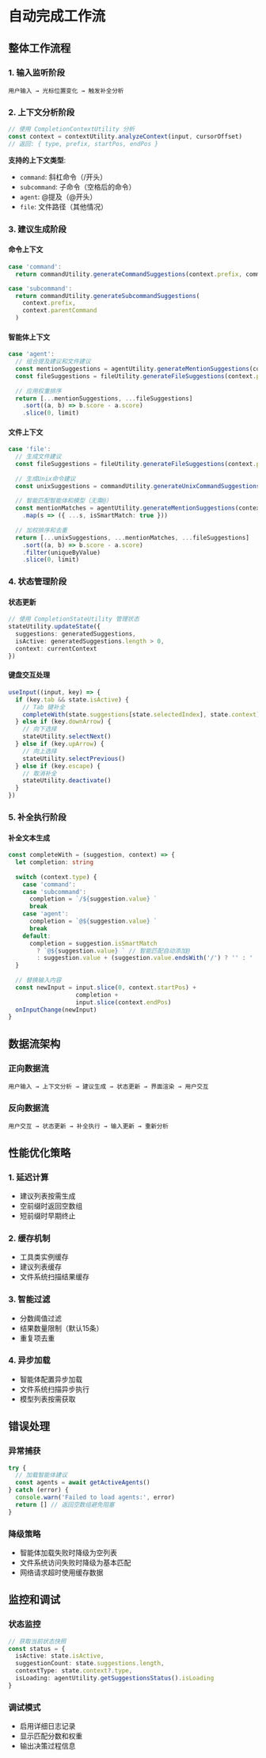 # 自动完成工作流

## 整体工作流程

### 1. 输入监听阶段
```
用户输入 → 光标位置变化 → 触发补全分析
```

### 2. 上下文分析阶段
```typescript
// 使用 CompletionContextUtility 分析
const context = contextUtility.analyzeContext(input, cursorOffset)
// 返回: { type, prefix, startPos, endPos }
```

**支持的上下文类型**:
- `command`: 斜杠命令（/开头）
- `subcommand`: 子命令（空格后的命令）  
- `agent`: @提及（@开头）
- `file`: 文件路径（其他情况）

### 3. 建议生成阶段

#### 命令上下文
```typescript
case 'command':
  return commandUtility.generateCommandSuggestions(context.prefix, commands)

case 'subcommand':  
  return commandUtility.generateSubcommandSuggestions(
    context.prefix, 
    context.parentCommand
  )
```

#### 智能体上下文
```typescript
case 'agent':
  // 组合提及建议和文件建议
  const mentionSuggestions = agentUtility.generateMentionSuggestions(context.prefix)
  const fileSuggestions = fileUtility.generateFileSuggestions(context.prefix, true)
  
  // 应用权重排序
  return [...mentionSuggestions, ...fileSuggestions]
    .sort((a, b) => b.score - a.score)
    .slice(0, limit)
```

#### 文件上下文
```typescript
case 'file':
  // 生成文件建议
  const fileSuggestions = fileUtility.generateFileSuggestions(context.prefix, false)
  
  // 生成Unix命令建议  
  const unixSuggestions = commandUtility.generateUnixCommandSuggestions(context.prefix)
  
  // 智能匹配智能体和模型（无需@）
  const mentionMatches = agentUtility.generateMentionSuggestions(context.prefix)
    .map(s => ({ ...s, isSmartMatch: true }))
  
  // 加权排序和去重
  return [...unixSuggestions, ...mentionMatches, ...fileSuggestions]
    .sort((a, b) => b.score - a.score)
    .filter(uniqueByValue)
    .slice(0, limit)
```

### 4. 状态管理阶段

#### 状态更新
```typescript
// 使用 CompletionStateUtility 管理状态
stateUtility.updateState({
  suggestions: generatedSuggestions,
  isActive: generatedSuggestions.length > 0,
  context: currentContext
})
```

#### 键盘交互处理
```typescript
useInput((input, key) => {
  if (key.tab && state.isActive) {
    // Tab 键补全
    completeWith(state.suggestions[state.selectedIndex], state.context)
  } else if (key.downArrow) {
    // 向下选择
    stateUtility.selectNext()
  } else if (key.upArrow) {
    // 向上选择
    stateUtility.selectPrevious() 
  } else if (key.escape) {
    // 取消补全
    stateUtility.deactivate()
  }
})
```

### 5. 补全执行阶段

#### 补全文本生成
```typescript
const completeWith = (suggestion, context) => {
  let completion: string
  
  switch (context.type) {
    case 'command':
    case 'subcommand':
      completion = `/${suggestion.value} `
      break
    case 'agent':
      completion = `@${suggestion.value} `
      break
    default:
      completion = suggestion.isSmartMatch 
        ? `@${suggestion.value} ` // 智能匹配自动添加@
        : suggestion.value + (suggestion.value.endsWith('/') ? '' : ' ')
  }
  
  // 替换输入内容
  const newInput = input.slice(0, context.startPos) + 
                   completion + 
                   input.slice(context.endPos)
  onInputChange(newInput)
}
```

## 数据流架构

### 正向数据流
```
用户输入 → 上下文分析 → 建议生成 → 状态更新 → 界面渲染 → 用户交互
```

### 反向数据流  
```
用户交互 → 状态更新 → 补全执行 → 输入更新 → 重新分析
```

## 性能优化策略

### 1. 延迟计算
- 建议列表按需生成
- 空前缀时返回空数组
- 短前缀时早期终止

### 2. 缓存机制  
- 工具类实例缓存
- 建议列表缓存
- 文件系统扫描结果缓存

### 3. 智能过滤
- 分数阈值过滤
- 结果数量限制（默认15条）
- 重复项去重

### 4. 异步加载
- 智能体配置异步加载
- 文件系统扫描异步执行
- 模型列表按需获取

## 错误处理

### 异常捕获
```typescript
try {
  // 加载智能体建议
  const agents = await getActiveAgents()
} catch (error) {
  console.warn('Failed to load agents:', error)
  return [] // 返回空数组避免阻塞
}
```

### 降级策略
- 智能体加载失败时降级为空列表
- 文件系统访问失败时降级为基本匹配
- 网络请求超时使用缓存数据

## 监控和调试

### 状态监控
```typescript
// 获取当前状态快照
const status = {
  isActive: state.isActive,
  suggestionCount: state.suggestions.length,
  contextType: state.context?.type,
  isLoading: agentUtility.getSuggestionsStatus().isLoading
}
```

### 调试模式
- 启用详细日志记录
- 显示匹配分数和权重
- 输出决策过程信息